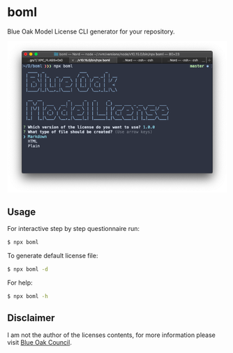 # boml

Blue Oak Model License CLI generator for your repository.

![Running CLI Screenshot](/screenshot.png)

## Usage

For interactive step by step questionnaire run:
```bash
$ npx boml
```

To generate default license file:
```bash
$ npx boml -d
```

For help:
```bash
$ npx boml -h
```

## Disclaimer

I am not the author of the licenses contents, for more information please visit [Blue Oak Council](https://blueoakcouncil.org/).
